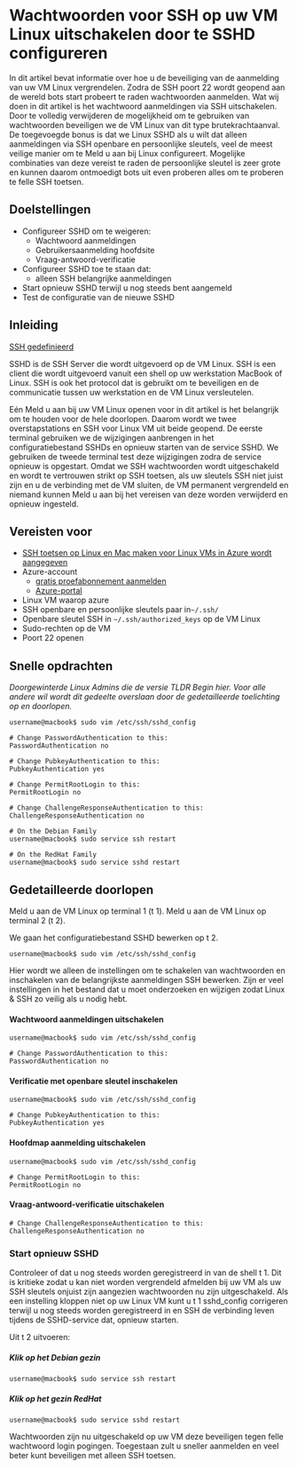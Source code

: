 <properties
    pageTitle="Wachtwoorden voor SSH op uw VM Linux uitschakelen door te configureren SSHD | Microsoft Azure"
    description="Uw VM Linux op Azure beveiligen door het wachtwoord aanmeldingen uitschakelen voor SSH."
    services="virtual-machines-linux"
    documentationCenter=""
    authors="vlivech"
    manager="timlt"
    editor=""
    tags="" />

<tags
    ms.service="virtual-machines-linux"
    ms.workload="infrastructure-services"
    ms.tgt_pltfrm="vm-linux"
    ms.devlang="na"
    ms.topic="article"
    ms.date="08/26/2016"
    ms.author="v-livech"/>

# <a name="disable-ssh-passwords-on-your-linux-vm-by-configuring-sshd"></a>Wachtwoorden voor SSH op uw VM Linux uitschakelen door te SSHD configureren

In dit artikel bevat informatie over hoe u de beveiliging van de aanmelding van uw VM Linux vergrendelen.  Zodra de SSH poort 22 wordt geopend aan de wereld bots start probeert te raden wachtwoorden aanmelden.  Wat wij doen in dit artikel is het wachtwoord aanmeldingen via SSH uitschakelen.  Door te volledig verwijderen de mogelijkheid om te gebruiken van wachtwoorden beveiligen we de VM Linux van dit type brutekrachtaanval.  De toegevoegde bonus is dat we Linux SSHD als u wilt dat alleen aanmeldingen via SSH openbare en persoonlijke sleutels, veel de meest veilige manier om te Meld u aan bij Linux configureert.  Mogelijke combinaties van deze vereist te raden de persoonlijke sleutel is zeer grote en kunnen daarom ontmoedigt bots uit even proberen alles om te proberen te felle SSH toetsen.


## <a name="goals"></a>Doelstellingen

- Configureer SSHD om te weigeren:
  - Wachtwoord aanmeldingen
  - Gebruikersaanmelding hoofdsite
  - Vraag-antwoord-verificatie
- Configureer SSHD toe te staan dat:
  - alleen SSH belangrijke aanmeldingen
- Start opnieuw SSHD terwijl u nog steeds bent aangemeld
- Test de configuratie van de nieuwe SSHD

## <a name="introduction"></a>Inleiding

[SSH gedefinieerd](https://en.wikipedia.org/wiki/Secure_Shell)

SSHD is de SSH Server die wordt uitgevoerd op de VM Linux.  SSH is een client die wordt uitgevoerd vanuit een shell op uw werkstation MacBook of Linux.  SSH is ook het protocol dat is gebruikt om te beveiligen en de communicatie tussen uw werkstation en de VM Linux versleutelen.

Eén Meld u aan bij uw VM Linux openen voor in dit artikel is het belangrijk om te houden voor de hele doorlopen.  Daarom wordt we twee overstapstations en SSH voor Linux VM uit beide geopend.  De eerste terminal gebruiken we de wijzigingen aanbrengen in het configuratiebestand SSHDs en opnieuw starten van de service SSHD.  We gebruiken de tweede terminal test deze wijzigingen zodra de service opnieuw is opgestart.  Omdat we SSH wachtwoorden wordt uitgeschakeld en wordt te vertrouwen strikt op SSH toetsen, als uw sleutels SSH niet juist zijn en u de verbinding met de VM sluiten, de VM permanent vergrendeld en niemand kunnen Meld u aan bij het vereisen van deze worden verwijderd en opnieuw ingesteld.

## <a name="prerequisites"></a>Vereisten voor

- [SSH toetsen op Linux en Mac maken voor Linux VMs in Azure wordt aangegeven](virtual-machines-linux-mac-create-ssh-keys.md)
- Azure-account
  - [gratis proefabonnement aanmelden](https://azure.microsoft.com/pricing/free-trial/)
  - [Azure-portal](http://portal.azure.com)
- Linux VM waarop azure
- SSH openbare en persoonlijke sleutels paar in`~/.ssh/`
- Openbare sleutel SSH in `~/.ssh/authorized_keys` op de VM Linux
- Sudo-rechten op de VM
- Poort 22 openen

## <a name="quick-commands"></a>Snelle opdrachten

_Doorgewinterde Linux Admins die de versie TLDR Begin hier.  Voor alle andere wil wordt dit gedeelte overslaan door de gedetailleerde toelichting op en doorlopen._

```
username@macbook$ sudo vim /etc/ssh/sshd_config

# Change PasswordAuthentication to this:
PasswordAuthentication no

# Change PubkeyAuthentication to this:
PubkeyAuthentication yes

# Change PermitRootLogin to this:
PermitRootLogin no

# Change ChallengeResponseAuthentication to this:
ChallengeResponseAuthentication no

# On the Debian Family
username@macbook$ sudo service ssh restart

# On the RedHat Family
username@macbook$ sudo service sshd restart
```

## <a name="detailed-walk-through"></a>Gedetailleerde doorlopen

Meld u aan de VM Linux op terminal 1 (t 1).  Meld u aan de VM Linux op terminal 2 (t 2).

We gaan het configuratiebestand SSHD bewerken op t 2.  

```
username@macbook$ sudo vim /etc/ssh/sshd_config
```

Hier wordt we alleen de instellingen om te schakelen van wachtwoorden en inschakelen van de belangrijkste aanmeldingen SSH bewerken.  Zijn er veel instellingen in het bestand dat u moet onderzoeken en wijzigen zodat Linux & SSH zo veilig als u nodig hebt.

#### <a name="disable-password-logins"></a>Wachtwoord aanmeldingen uitschakelen

```
username@macbook$ sudo vim /etc/ssh/sshd_config

# Change PasswordAuthentication to this:
PasswordAuthentication no
```

#### <a name="enable-public-key-authentication"></a>Verificatie met openbare sleutel inschakelen

```
username@macbook$ sudo vim /etc/ssh/sshd_config

# Change PubkeyAuthentication to this:
PubkeyAuthentication yes
```

#### <a name="disable-root-login"></a>Hoofdmap aanmelding uitschakelen

```
username@macbook$ sudo vim /etc/ssh/sshd_config

# Change PermitRootLogin to this:
PermitRootLogin no
```

#### <a name="disable-challenge-response-authentication"></a>Vraag-antwoord-verificatie uitschakelen

```
# Change ChallengeResponseAuthentication to this:
ChallengeResponseAuthentication no
```

### <a name="restart-sshd"></a>Start opnieuw SSHD

Controleer of dat u nog steeds worden geregistreerd in van de shell t 1.  Dit is kritieke zodat u kan niet worden vergrendeld afmelden bij uw VM als uw SSH sleutels onjuist zijn aangezien wachtwoorden nu zijn uitgeschakeld.  Als een instelling kloppen niet op uw Linux VM kunt u t 1 sshd_config corrigeren terwijl u nog steeds worden geregistreerd in en SSH de verbinding leven tijdens de SSHD-service dat, opnieuw starten.

Uit t 2 uitvoeren:

##### <a name="on-the-debian-family"></a>Klik op het Debian gezin

```
username@macbook$ sudo service ssh restart
```

##### <a name="on-the-redhat-family"></a>Klik op het gezin RedHat

```
username@macbook$ sudo service sshd restart
```

Wachtwoorden zijn nu uitgeschakeld op uw VM deze beveiligen tegen felle wachtwoord login pogingen.  Toegestaan zult u sneller aanmelden en veel beter kunt beveiligen met alleen SSH toetsen.
